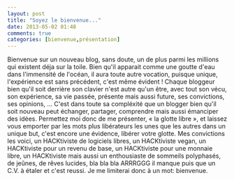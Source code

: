 ```yaml
---
layout: post
title: "Soyez le bienvenue..."
date: 2013-05-02 01:48
comments: true
categories: [bienvenue,présentation]
---
```

Bienvenue sur un nouveau blog, sans doute, un de plus parmi les millions qui existent déja sur la toile. Bien qu'il apparait comme une goutte d'eau dans l'immensité de l'océan, il aura toute autre vocation, puisque unique, l'expérience est sans précédent, c'est même évident ! Chaque bloggeur bien qu'il soit derrière son clavier n'est autre qu'un être, avec tout son vécu, son expérience, sa vie passée, présente mais aussi future, ses convictions, ses opinions, … C'est dans toute sa compléxité que un blogger bien qu'il soit nouveau peut échanger, partager, comprendre mais aussi émanciper des idées. Permettez moi donc de me présenter, « la glotte libre », et laissez vous emporter par les mots plus libérateurs les unes que les autres dans un unique but, c'est encore une évidence, libérer votre glotte. Mes convictions les voici, un HACKtiviste de logiciels libres, un HACKtiviste vegan, un HACKtiviste pour un revenu de base, un HACKtiviste pour une monnaie libre, un HACKtiviste mais aussi un enthousiaste de sommeils polyphasés, de jeûnes, de rêves lucides, bla bla bla ARRRGGG il manque puis que un C.V. à étaler et c'est reussi. Je me limiterai donc à un mot: bienvenue.